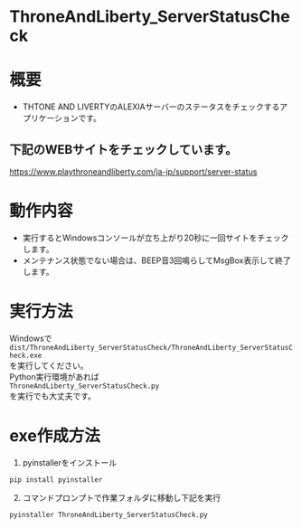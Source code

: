 # ThroneAndLiberty_ServerStatusCheck
# 概要
- THTONE AND LIVERTYのALEXIAサーバーのステータスをチェックするアプリケーションです。

## 下記のWEBサイトをチェックしています。
https://www.playthroneandliberty.com/ja-jp/support/server-status

# 動作内容
- 実行するとWindowsコンソールが立ち上がり20秒に一回サイトをチェックします。
- メンテナンス状態でない場合は、BEEP音3回鳴らしてMsgBox表示して終了します。

# 実行方法
Windowsで<br>
`dist/ThroneAndLiberty_ServerStatusCheck/ThroneAndLiberty_ServerStatusCheck.exe`<br>
を実行してください。<br>
Python実行環境があれば<br>
`ThroneAndLiberty_ServerStatusCheck.py`<br>
を実行でも大丈夫です。<br>

# exe作成方法
1. pyinstallerをインストール
~~~ windows shell
pip install pyinstaller
~~~ 

2. コマンドプロンプトで作業フォルダに移動し下記を実行
~~~ windows shell
pyinstaller ThroneAndLiberty_ServerStatusCheck.py
~~~